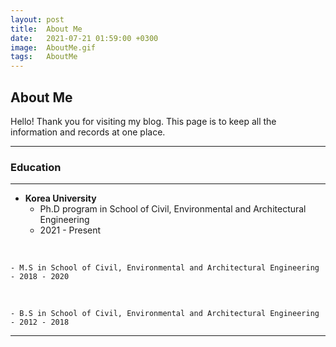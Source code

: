 ```yaml
---
layout: post
title:  About Me
date:   2021-07-21 01:59:00 +0300
image:  AboutMe.gif
tags:   AboutMe
---
```


## About Me

Hello! Thank you for visiting my blog.
This page is to keep all the information and records at one place.

---
### Education
---

- **Korea University**
    - Ph.D program in School of Civil, Environmental and Architectural Engineering
    - 2021 - Present
<br>

    - M.S in School of Civil, Environmental and Architectural Engineering
    - 2018 - 2020
<br>

    - B.S in School of Civil, Environmental and Architectural Engineering
    - 2012 - 2018
---
